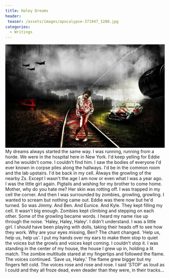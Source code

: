 ```yaml
---
title: Haley Dreams
header:
 teaser: /assets/images/apocalypse-371947_1280.jpg
categories:
  - Writings
---
```

<img src="/assets/images/apocalypse-371947_1280.jpg">My dreams always started the same way. I was running, running from a horde. We were in the hospital here in New York. I'd keep yelling for Eddie and he wouldn't come. I couldn't find him. I saw the bodies of everyone I'd ever known in corpse piles along the hallways. I'd be in the common room and the lab upstairs. I'd be back in my cell. Always the growling of the nearby Zs. Except I wasn't the age I am now or even what I was a year ago. I was the little girl again. Pigtails and wishing for my brother to come home. Mother, why do you hate me? Her skin was rotting off. I was trapped in my cell the corner. And then I was surrounded by zombies, growling, growling. I wanted to scream but nothing came out. Eddie was there now but he'd turned. So was Jimmy. And Ben. And Eunice. And Kyle. They kept filling my cell. It wasn't big enough. Zombies kept climbing and stepping on each other. Some of the growling became words. I heard my name rise up through the noise. 'Haley, Haley, Haley'. I didn't understand. I was a little girl. I should have been playing with dolls, taking their heads off to see how they work. Why are your eyes missing, Ben? The chant changed. 'Help us, help us, help us'. I put my hands over my ears to make them stop to quiet the voices but the growls and voices kept coming. I couldn't stop it. I was standing in the center of my house, the house I grew up in, holding a lit match. The zombie multitude stared at my fingertips and followed the flame. The voices continued. 'Save us, Haley.' The flame grew bigger but my fingers felt cold. The voices rose and rose and rose. I said 'STOP' as loud as I could and they all froze dead, even deader than they were, in their tracks...